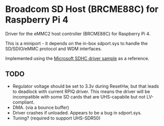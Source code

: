 # Broadcom SD Host (BRCME88C) for Raspberry Pi 4

Driver for the eMMC2 host controller (BRCME88C) for Raspberry Pi 4.

This is a miniport - it depends on the in-box sdport.sys to handle the
SD/SDIO/eMMC protocol and WDM interfaces.

Implemented using the
[Microsoft SDHC driver sample](https://github.com/microsoft/Windows-driver-samples/tree/master/sd/miniport/sdhc)
as a reference.

## TODO

- Regulator voltage should be set to 3.3v during ResetHw, but that leads to
  deadlock with current RPIQ driver. This means the driver will be incompatible
  with some SD cards that are UHS-capabile but not LV-compliant.
- DMA. (via a bounce buffer)
- Driver crashes if unloaded. Appears to be a bug in sdport.sys.
- Tuning? (required to support UHS-SDR50)
